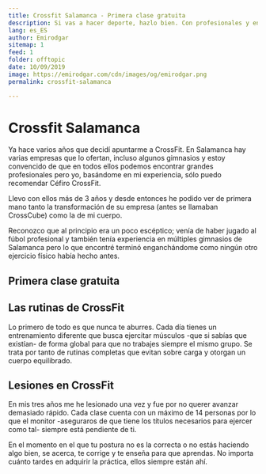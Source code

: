 ```yaml
---
title: Crossfit Salamanca - Primera clase gratuita
description: Si vas a hacer deporte, hazlo bien. Con profesionales y en unas buenas instalaciones
lang: es_ES
author: Emirodgar
sitemap: 1
feed: 1
folder: offtopic
date: 10/09/2019
image: https://emirodgar.com/cdn/images/og/emirodgar.png
permalink: crossfit-salamanca

---
```


# Crossfit Salamanca

Ya hace varios años que decidí apuntarme a CrossFit. En Salamanca hay varias empresas que lo ofertan, incluso algunos gimnasios y estoy convencido de que en todos ellos podemos encontrar grandes profesionales pero yo, basándome en mi experiencia, sólo puedo recomendar Céfiro CrossFit.

Llevo con ellos más de 3 años y desde entonces he podido ver de primera mano tanto la transformación de su empresa (antes se llamaban CrossCube) como la de mi cuerpo.

Reconozco que al principio era un poco escéptico; venía de haber jugado al fúbol profesional y también tenía experiencia en múltiples gimnasios de Salamanca pero lo que encontré terminó enganchándome como ningún otro ejercicio físico había hecho antes.

## Primera clase gratuita



## Las rutinas de CrossFit

Lo primero de todo es que nunca te aburres. Cada día tienes un entrenamiento diferente que busca ejercitar músculos -que si sabías que existían- de forma global para que no trabajes siempre el mismo grupo. Se trata por tanto de rutinas completas que evitan sobre carga y otorgan un cuerpo equilibrado.

## Lesiones en CrossFit

En mis tres años me he lesionado una vez y fue por no querer avanzar demasiado rápido. Cada clase cuenta con un máximo de 14 personas por lo que el monitor -aseguraros de que tiene los títulos necesarios para ejercer como tal- siempre está pendiente de ti.

En el momento en el que tu postura no es la correcta o no estás haciendo algo bien, se acerca, te corrige y te enseña para que aprendas. No importa cuánto tardes en adquirir la práctica, ellos siempre están ahí.

<!--stackedit_data:
eyJoaXN0b3J5IjpbLTEzNzI2MTM2MjYsMTUwMzIyNjY5OSwtMT
Y3NDA3Nzg0NCwtNTEyNjM2Mzg0LC0xMDI5MjQzNTcxXX0=
-->